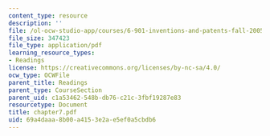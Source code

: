 ```yaml
---
content_type: resource
description: ''
file: /ol-ocw-studio-app/courses/6-901-inventions-and-patents-fall-2005/69a4daaa8b00a4153e2ae5ef0a5cbdb6_chapter7.pdf
file_size: 347423
file_type: application/pdf
learning_resource_types:
- Readings
license: https://creativecommons.org/licenses/by-nc-sa/4.0/
ocw_type: OCWFile
parent_title: Readings
parent_type: CourseSection
parent_uid: c1a53462-548b-db76-c21c-3fbf19287e83
resourcetype: Document
title: chapter7.pdf
uid: 69a4daaa-8b00-a415-3e2a-e5ef0a5cbdb6
---
```

